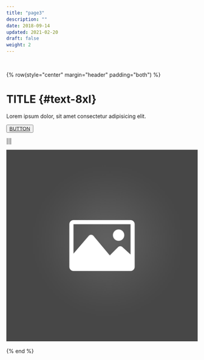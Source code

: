 ```yaml
---
title: "page3"
description: ""
date: 2018-09-14
updated: 2021-02-20
draft: false
weight: 2
---
```


<br>

<!-- section 1 (co-found) -->

{% row(style="center" margin="header" padding="both") %}

# TITLE {#text-8xl}

Lorem ipsum dolor, sit amet consectetur adipisicing elit.

<button>[BUTTON](/)</button>

|||

![Image](placeholder.jpg#medium#mx-auto)

{% end %}



